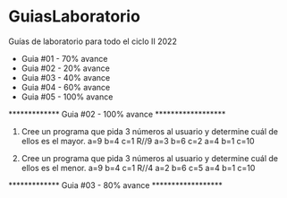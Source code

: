 # GuiasLaboratorio
Guías de laboratorio para todo el ciclo II 2022
- Guia #01 - 70%  avance 
- Guia #02 - 20%  avance 
- Guia #03 - 40%  avance 
- Guia #04 - 60%  avance 
- Guia #05 - 100% avance 


************* Guia #02 - 100%  avance  ******************
1) Cree un programa que pida 3 números al usuario y determine cuál de ellos es el mayor.
a=9 b=4 c=1 R//9
a=3 b=6 c=2
a=4 b=1 c=10

2) Cree un programa que pida 3 números al usuario y determine cuál de ellos es el menor.
a=9 b=4 c=1 R//4
a=2 b=6 c=5
a=4 b=1 c=10

************* Guia #03 - 80% avance  ******************
